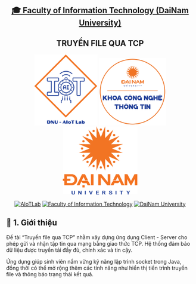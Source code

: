 <h2 align="center">
    <a href="https://dainam.edu.vn/vi/khoa-cong-nghe-thong-tin">
    🎓 Faculty of Information Technology (DaiNam University)
    </a>
</h2>
<h2 align="center">
   TRUYỀN FILE QUA TCP
</h2>
<div align="center">
    <p align="center">
        <img src="docs/aiotlab_logo.png" alt="AIoTLab Logo" width="170"/>
        <img src="docs/fitdnu_logo.png" alt="AIoTLab Logo" width="180"/>
        <img src="docs/dnu_logo.png" alt="DaiNam University Logo" width="200"/>
    </p>

[![AIoTLab](https://img.shields.io/badge/AIoTLab-green?style=for-the-badge)](https://www.facebook.com/DNUAIoTLab)
[![Faculty of Information Technology](https://img.shields.io/badge/Faculty%20of%20Information%20Technology-blue?style=for-the-badge)](https://dainam.edu.vn/vi/khoa/khoa-cong-nghe-thong-tin)
[![DaiNam University](https://img.shields.io/badge/DaiNam%20University-orange?style=for-the-badge)](https://dainam.edu.vn)


</div>

## 📖 1. Giới thiệu

Đề tài “Truyền file qua TCP” nhằm xây dựng ứng dụng Client - Server cho phép gửi và nhận tập tin qua mạng bằng giao thức TCP. Hệ thống đảm bảo dữ liệu được truyền tải đầy đủ, chính xác và tin cậy.

Ứng dụng giúp sinh viên nắm vững kỹ năng lập trình socket trong Java, đồng thời có thể mở rộng thêm các tính năng như hiển thị tiến trình truyền file và thông báo trạng thái kết quả.

